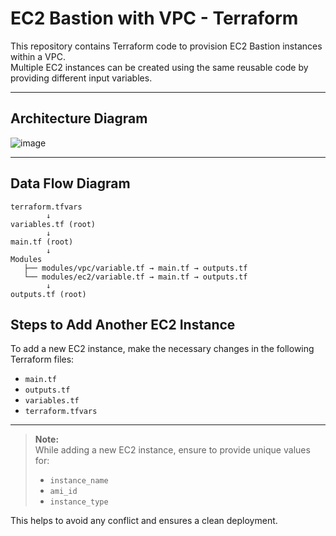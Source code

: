 # EC2 Bastion with VPC - Terraform

This repository contains Terraform code to provision EC2 Bastion instances within a VPC.  
Multiple EC2 instances can be created using the same reusable code by providing different input variables.

---

## Architecture Diagram
![image](https://github.com/user-attachments/assets/90e5976c-eeee-4231-8fc5-d3476e89d3ad)

---

## Data Flow Diagram

```
terraform.tfvars
        ↓
variables.tf (root)
        ↓
main.tf (root)
        ↓
Modules
   ├── modules/vpc/variable.tf → main.tf → outputs.tf
   └── modules/ec2/variable.tf → main.tf → outputs.tf
        ↓
outputs.tf (root)
```


## Steps to Add Another EC2 Instance

To add a new EC2 instance, make the necessary changes in the following Terraform files:

- `main.tf`
- `outputs.tf`
- `variables.tf`
- `terraform.tfvars`

---

> **Note:**  
> While adding a new EC2 instance, ensure to provide unique values for:
> - `instance_name`
> - `ami_id`
> - `instance_type`

This helps to avoid any conflict and ensures a clean deployment.
